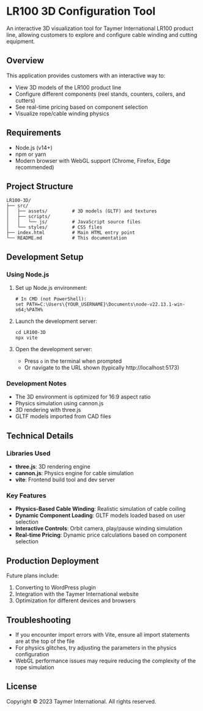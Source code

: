 # LR100 3D Configuration Tool

An interactive 3D visualization tool for Taymer International LR100 product line, allowing customers to explore and configure cable winding and cutting equipment.

## Overview

This application provides customers with an interactive way to:
- View 3D models of the LR100 product line
- Configure different components (reel stands, counters, coilers, and cutters)
- See real-time pricing based on component selection
- Visualize rope/cable winding physics

## Requirements

- Node.js (v14+)
- npm or yarn
- Modern browser with WebGL support (Chrome, Firefox, Edge recommended)

## Project Structure

```
LR100-3D/
├── src/
│   ├── assets/         # 3D models (GLTF) and textures
│   ├── scripts/
│   │   └── js/         # JavaScript source files
│   └── styles/         # CSS files
├── index.html          # Main HTML entry point
└── README.md           # This documentation
```

## Development Setup

### Using Node.js

1. Set up Node.js environment:
   ```
   # In CMD (not PowerShell):
   set PATH=C:\Users\{YOUR_USERNAME}\Documents\node-v22.13.1-win-x64;%PATH%
   ```

2. Launch the development server:
   ```
   cd LR100-3D
   npx vite
   ```

3. Open the development server:
   - Press `o` in the terminal when prompted
   - Or navigate to the URL shown (typically http://localhost:5173)

### Development Notes

- The 3D environment is optimized for 16:9 aspect ratio
- Physics simulation using cannon.js
- 3D rendering with three.js
- GLTF models imported from CAD files

## Technical Details

### Libraries Used

- **three.js**: 3D rendering engine
- **cannon.js**: Physics engine for cable simulation
- **vite**: Frontend build tool and dev server

### Key Features

- **Physics-Based Cable Winding**: Realistic simulation of cable coiling
- **Dynamic Component Loading**: GLTF models loaded based on user selection
- **Interactive Controls**: Orbit camera, play/pause winding simulation
- **Real-time Pricing**: Dynamic price calculations based on component selection

## Production Deployment

Future plans include:

1. Converting to WordPress plugin
2. Integration with the Taymer International website
3. Optimization for different devices and browsers

## Troubleshooting

- If you encounter import errors with Vite, ensure all import statements are at the top of the file
- For physics glitches, try adjusting the parameters in the physics configuration
- WebGL performance issues may require reducing the complexity of the rope simulation

## License

Copyright © 2023 Taymer International. All rights reserved.
